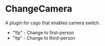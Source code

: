 # ChangeCamera
 A plugin for csgo that enables camera switch.
 
 - "!fp" - Change to first-person
 - "!tp" - Change to third-person
